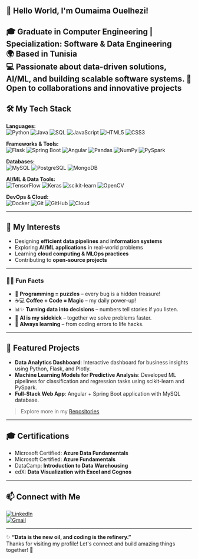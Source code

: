 ## 👋 Hello World, I'm Oumaima Ouelhezi!

🎓 **Graduate in Computer Engineering** | Specialization: **Software & Data Engineering**  
🌍 Based in Tunisia  
💻 Passionate about **data-driven solutions**, **AI/ML**, and building **scalable software systems**.
💼 Open to **collaborations and innovative projects**
---

## 🛠️ My Tech Stack

**Languages:**  
![Python](https://img.shields.io/badge/-Python-3776AB?style=flat&logo=python&logoColor=white) 
![Java](https://img.shields.io/badge/-Java-007396?style=flat&logo=java&logoColor=white) 
![SQL](https://img.shields.io/badge/-SQL-00758F?style=flat&logo=postgresql&logoColor=white) 
![JavaScript](https://img.shields.io/badge/-JavaScript-F7DF1E?style=flat&logo=javascript&logoColor=black) 
![HTML5](https://img.shields.io/badge/-HTML5-E34F26?style=flat&logo=html5&logoColor=white) 
![CSS3](https://img.shields.io/badge/-CSS3-1572B6?style=flat&logo=css3&logoColor=white)  

**Frameworks & Tools:**  
![Flask](https://img.shields.io/badge/-Flask-000000?style=flat&logo=flask&logoColor=white) 
![Spring Boot](https://img.shields.io/badge/-SpringBoot-6DB33F?style=flat&logo=spring&logoColor=white) 
![Angular](https://img.shields.io/badge/-Angular-DD0031?style=flat&logo=angular&logoColor=white) 
![Pandas](https://img.shields.io/badge/-Pandas-150458?style=flat&logo=pandas&logoColor=white) 
![NumPy](https://img.shields.io/badge/-NumPy-013243?style=flat&logo=numpy&logoColor=white) 
![PySpark](https://img.shields.io/badge/-PySpark-FF9900?style=flat&logo=apache-spark&logoColor=white)  

**Databases:**  
![MySQL](https://img.shields.io/badge/-MySQL-4479A1?style=flat&logo=mysql&logoColor=white) 
![PostgreSQL](https://img.shields.io/badge/-PostgreSQL-336791?style=flat&logo=postgresql&logoColor=white) 
![MongoDB](https://img.shields.io/badge/-MongoDB-47A248?style=flat&logo=mongodb&logoColor=white)  

**AI/ML & Data Tools:**  
![TensorFlow](https://img.shields.io/badge/-TensorFlow-FF6F00?style=flat&logo=tensorflow&logoColor=white) 
![Keras](https://img.shields.io/badge/-Keras-D00000?style=flat&logo=keras&logoColor=white) 
![scikit-learn](https://img.shields.io/badge/-Scikit--learn-F7931E?style=flat) 
![OpenCV](https://img.shields.io/badge/-OpenCV-5C3EE8?style=flat)  

**DevOps & Cloud:**  
![Docker](https://img.shields.io/badge/-Docker-2496ED?style=flat&logo=docker&logoColor=white) 
![Git](https://img.shields.io/badge/-Git-F05032?style=flat&logo=git&logoColor=white) 
![GitHub](https://img.shields.io/badge/-GitHub-181717?style=flat&logo=github&logoColor=white) 
![Cloud](https://img.shields.io/badge/-Cloud-00ADEF?style=flat)  

---

## 🚀 My Interests
- Designing **efficient data pipelines** and **information systems**  
- Exploring **AI/ML applications** in real-world problems  
- Learning **cloud computing & MLOps practices**  
- Contributing to **open-source projects**  

---

### 👩‍💻 Fun Facts
- 🧩 **Programming = puzzles** – every bug is a hidden treasure!  
- ☕💻 **Coffee + Code = Magic** – my daily power-up!   
- 📊✨ **Turning data into decisions** – numbers tell stories if you listen.  
- 🤖 **AI is my sidekick** – together we solve problems faster.  
- 🎯 **Always learning** – from coding errors to life hacks.  
---

## 🌟 Featured Projects

- **Data Analytics Dashboard**: Interactive dashboard for business insights using Python, Flask, and Plotly.  
- **Machine Learning Models for Predictive Analysis**: Developed ML pipelines for classification and regression tasks using scikit-learn and PySpark.  
- **Full-Stack Web App**: Angular + Spring Boot application with MySQL database.  

> Explore more in my [Repositories](https://github.com/welhezi?tab=repositories)

---

## 🎓 Certifications

- Microsoft Certified: **Azure Data Fundamentals**  
- Microsoft Certified: **Azure Fundamentals**  
- DataCamp: **Introduction to Data Warehousing**  
- edX: **Data Visualization with Excel and Cognos**  

---

## 📫 Connect with Me

[![LinkedIn](https://img.shields.io/badge/LinkedIn-0077B5?style=for-the-badge&logo=linkedin&logoColor=white)](https://www.linkedin.com/in/oumaima-ouelhezi-4101b4268)  
[![Gmail](https://img.shields.io/badge/Gmail-D14836?style=for-the-badge&logo=gmail&logoColor=white)](mailto:ouelhaziouma123@gmail.com)  

---

✨ **“Data is the new oil, and coding is the refinery.”**  
Thanks for visiting my profile! Let's connect and build amazing things together! 🚀

